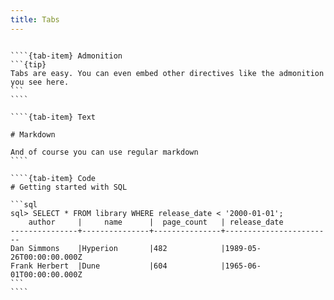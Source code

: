 ```yaml
---
title: Tabs
---
```


`````{tab-set}

````{tab-item} Admonition
```{tip}
Tabs are easy. You can even embed other directives like the admonition you see here.
```
````

````{tab-item} Text

# Markdown

And of course you can use regular markdown
````

````{tab-item} Code
# Getting started with SQL

```sql
sql> SELECT * FROM library WHERE release_date < '2000-01-01';
    author     |     name      |  page_count   | release_date
---------------+---------------+---------------+------------------------
Dan Simmons    |Hyperion       |482            |1989-05-26T00:00:00.000Z
Frank Herbert  |Dune           |604            |1965-06-01T00:00:00.000Z
```
````
`````
